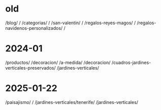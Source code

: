 # old
/blog/ /
/categorias/ /
/san-valentin/ /
/regalos-reyes-magos/ /
/regalos-navidenos-personalizados/ /

# 2024-01
/productos/ /decoracion/
/a-medida/ /decoracion/
/cuadros-jardines-verticales-preservados/ /jardines-verticales/

# 2025-01-22
/paisajismo/ /
/jardines-verticales/tenerife/ /jardines-verticales/
